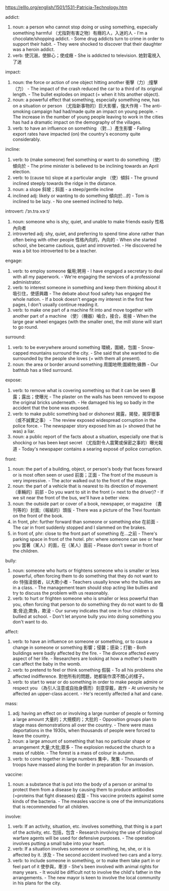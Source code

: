 https://elllo.org/english/1501/1531-Patricia-Technology.htm

addict:
  1. noun: a person who cannot stop doing or using something, especially something harmful  （尤指對有害之物）有癮的人，入迷的人
    - I'm a chocolate/shopping addict.
    - Some drug addicts turn to crime in order to support their habit.
    - They were shocked to discover that their daughter was a heroin addict.
  2. verb: 使沉溺，使醉心；使成癮
    - She is addicted to television. 她對電視入了迷

impact:
  1. noun: the force or action of one object hitting another  衝擊（力）;撞擊（力）
    - The impact of the crash reduced the car to a third of its original length.
    - The bullet explodes on impact (= when it hits another object).
  2. noun: a powerful effect that something, especially something new, has on a situation or person  （尤指新事物的）巨大影響，強大作用
    - The anti-smoking campaign had had/made quite an impact on young people.
    - The increase in the number of young people leaving to work in the cities has had a dramatic impact on the demography of the villages.
  3. verb: to have an influence on something  （對…）產生影響
    - Falling export rates have impacted (on) the country's economy quite considerably.

incline:
  1. verb: to (make someone) feel something or want to do something  （使）傾向於
    - The prime minister is believed to be inclining towards an April election.
  2. verb: to (cause to) slope at a particular angle  （使）傾斜
    - The ground inclined steeply towards the ridge in the distance.
  3. noun: a slope  斜坡；斜面
    - a steep/gentle incline
  4. inclined adj: likely or wanting to do something  傾向於…的
    - Tom is inclined to be lazy.
    - No one seemed inclined to help.

introvert: /ˈɪn.trə.vɝːt/
  1. noun: someone who is shy, quiet, and unable to make friends easily  性格內向者
  2. introverted adj: shy, quiet, and preferring to spend time alone rather than often being with other people  性格內向的，內向的
    - When she started school, she became cautious, quiet and introverted.
    - He discovered he was a bit too introverted to be a teacher.

engage:
  1. verb: to employ someone  僱用;聘用
    - I have engaged a secretary to deal with all my paperwork.
    - We're engaging the services of a professional administrator.
  2. verb: to interest someone in something and keep them thinking about it  吸引住，使感興趣
    - The debate about food safety has engaged the whole nation.
    - If a book doesn't engage my interest in the first few pages, I don't usually continue reading it.
  3. verb: to make one part of a machine fit into and move together with another part of a machine  （使）（機器）嚙合，接合，銜接
    - When the large gear wheel engages (with the smaller one), the mill stone will start to go round.

surround:
  1. verb: to be everywhere around something  環繞，圍繞，包圍
    - Snow-capped mountains surround the city.
    - She said that she wanted to die surrounded by the people she loves (= with them all present).
  2. noun: the area or border around something  周圍地帶;圍繞物;緣飾
    - Our bathtub has a tiled surround.

expose:
  1. verb: to remove what is covering something so that it can be seen  暴露；露出；使曝光
    - The plaster on the walls has been removed to expose the original bricks underneath.
    - He damaged his leg so badly in the accident that the bone was exposed.
  2. verb: to make public something bad or dishonest  揭露，揭發，揭穿壞事（或不誠實之事）
    - The review exposed widespread corruption in the police force.
    - The newspaper story exposed him as (= showed that he was) a liar.
  3. noun: a public report of the facts about a situation, especially one that is shocking or has been kept secret  （尤指對令人震驚或保密之事的）曝光報道
    - Today's newspaper contains a searing exposé of police corruption.

front:
  1. noun: the part of a building, object, or person's body that faces forward or is most often seen or used  前面；正面
    - The front of the museum is very impressive.
    - The actor walked out to the front of the stage.
  2. noun: the part of a vehicle that is nearest to its direction of movement  （車輛的）前部
    - Do you want to sit in the front (= next to the driver)?
    - If we sit near the front of the bus, we'll have a better view.
  3. noun: the outside part or cover of a book, newspaper, or magazine  （書刊等的）封面;（報紙的）頭版
    - There was a picture of the Trevi fountain on the front of the book.
  4. in front, phr: further forward than someone or something else  在前面
    - The car in front suddenly stopped and I slammed on the brakes.
  5. in front of, phr: close to the front part of something  在…之前
    - There's parking space in front of the hotel.
                  phr: where someone can see or hear you  當著（某人）的面，在（某人）面前
    - Please don't swear in front of the children.

bully:
  1. noun: someone who hurts or frightens someone who is smaller or less powerful, often forcing them to do something that they do not want to do  恃強淩弱者，以大欺小者
    - Teachers usually know who the bullies are in a class.
    - The management team should stop acting like bullies and try to discuss the problem with us reasonably.
  2. verb: to hurt or frighten someone who is smaller or less powerful than you, often forcing that person to do something they do not want to do  傷害;脅迫;欺負，欺淩
    - Our survey indicates that one in four children is bullied at school.
    - Don't let anyone bully you into doing something you don't want to do.

affect:
  1. verb: to have an influence on someone or something, or to cause a change in someone or something  影響；侵襲；感染；打動
    - Both buildings were badly affected by the fire.
    - The divorce affected every aspect of her life.
    - Researchers are looking at how a mother's health can affect the baby in the womb.
  2. verb: to pretend to feel or think something  假裝
    - To all his problems she affected indifference.  對他所有的問題，她都裝作漠不關心的樣子。
  3. verb: to start to wear or do something in order to make people admire or respect you  （為引人注意或自抬身價而）刻意穿戴，故作
    - At university he affected an upper-class accent.
    - He's recently affected a hat and cane.

mass:
  1. adj: having an effect on or involving a large number of people or forming a large amount  大量的；大規模的；大批的
    - Opposition groups plan to stage mass demonstrations all over the country.
    - There were mass deportations in the 1930s, when thousands of people were forced to leave the country.
  2. noun: a large amount of something that has no particular shape or arrangement  大量;大批;眾多
    - The explosion reduced the church to a mass of rubble.
    - The forest is a mass of colour in autumn.
  3. verb: to come together in large numbers  集中，聚集
    - Thousands of troops have massed along the border in preparation for an invasion.

vaccine:
  1. noun: a substance that is put into the body of a person or animal to protect them from a disease by causing them to produce antibodies (=proteins that fight diseases)  疫苗
    - This vaccine protects against some kinds of the bacteria.
    - The measles vaccine is one of the immunizations that is recommended for all children.

involve:
  1. verb: If an activity, situation, etc. involves something, that thing is a part of the activity, etc.  包括，包含
    - Research involving the use of biological warfare agents will be used for defensive purposes.
    - The operation involves putting a small tube into your heart.
  2. verb: If a situation involves someone or something, he, she, or it is affected by it.  涉及
    - The second accident involved two cars and a lorry.
  3. verb: to include someone in something, or to make them take part in or feel part of it  使參與，牽涉
    - She's been involved with animal rights for many years.
    - It would be difficult not to involve the child's father in the arrangements.
    - The new mayor is keen to involve the local community in his plans for the city.
